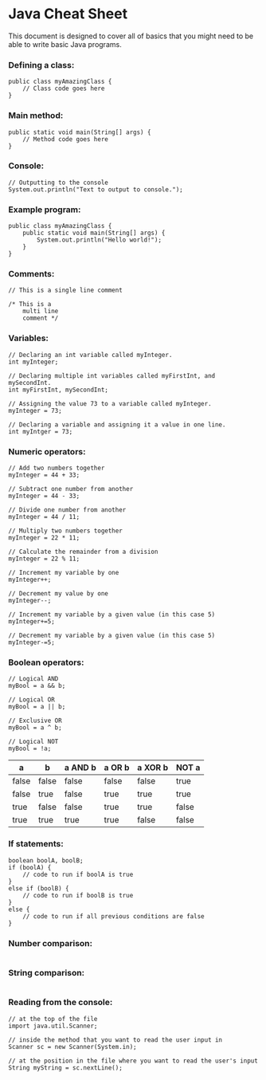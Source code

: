 # Java Cheat Sheet

This document is designed to cover all of basics that you might need to be able to write basic Java programs.

### Defining a class:

```
public class myAmazingClass {
    // Class code goes here
}
```

### Main method:

```
public static void main(String[] args) {
    // Method code goes here
}
```

### Console:


```
// Outputting to the console
System.out.println("Text to output to console.");
```

### Example program:
```
public class myAmazingClass {
    public static void main(String[] args) {
        System.out.println("Hello world!");
    }
}
```

### Comments:

```
// This is a single line comment

/* This is a
    multi line
    comment */
```

### Variables:

```
// Declaring an int variable called myInteger.
int myInteger;

// Declaring multiple int variables called myFirstInt, and mySecondInt.
int myFirstInt, mySecondInt;

// Assigning the value 73 to a variable called myInteger.
myInteger = 73;

// Declaring a variable and assigning it a value in one line.
int myIntger = 73;
```

### Numeric operators:

```
// Add two numbers together
myInteger = 44 + 33;

// Subtract one number from another
myInteger = 44 - 33;

// Divide one number from another
myInteger = 44 / 11;

// Multiply two numbers together
myInteger = 22 * 11;

// Calculate the remainder from a division
myInteger = 22 % 11;
```

```
// Increment my variable by one
myInteger++;

// Decrement my value by one
myInteger--;

// Increment my variable by a given value (in this case 5)
myInteger+=5;

// Decrement my variable by a given value (in this case 5)
myInteger-=5;
```

### Boolean operators:

```
// Logical AND
myBool = a && b;

// Logical OR
myBool = a || b;

// Exclusive OR
myBool = a ^ b;

// Logical NOT
myBool = !a;
```

| a | b | a AND b | a OR b | a XOR b | NOT a |
| ------ | ------ | ------ | ------ | ------ | ------ |
| false | false | false | false | false | true |
| false | true | false | true | true | true |
| true | false | false | true | true | false |
| true | true | true | true | false | false |

### If statements:

```
boolean boolA, boolB;
if (boolA) {
    // code to run if boolA is true
}
else if (boolB) {
    // code to run if boolB is true
}
else {
    // code to run if all previous conditions are false
}
```

### Number comparison:

```

```

### String comparison:

```

```

### Reading from the console:

```
// at the top of the file
import java.util.Scanner;

// inside the method that you want to read the user input in
Scanner sc = new Scanner(System.in);

// at the position in the file where you want to read the user's input
String myString = sc.nextLine();

```












